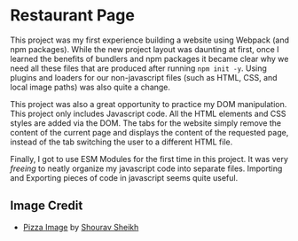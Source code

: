 # Restaurant Page

This project was my first experience building a website using Webpack (and npm packages).
While the new project layout was daunting at first, once I learned the benefits of bundlers
and npm packages it became clear why we need all these files that are produced after running
`npm init -y`. Using plugins and loaders for our non-javascript files (such as HTML, CSS, and local image paths) was also quite a change. 

This project was also a great opportunity to practice my DOM manipulation. This project only
includes Javascript code. All the HTML elements and CSS styles are added via the DOM. The tabs
for the website simply remove the content of the current page and displays the content of the
requested page, instead of the tab switching the user to a different HTML file.

Finally, I got to use ESM Modules for the first time in this project. It was very *freeing* to neatly organize my javascript code into separate files. Importing and Exporting pieces of code in javascript seems quite useful.

## Image Credit
- [Pizza Image](https://images.unsplash.com/photo-1604382354936-07c5d9983bd3?q=80&w=1740&auto=format&fit=crop&ixlib=rb-4.1.0&ixid=M3wxMjA3fDB8MHxwaG90by1wYWdlfHx8fGVufDB8fHx8fA%3D%3D) by [Shourav Sheikh](https://unsplash.com/@shouravsheikh)